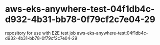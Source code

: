 # aws-eks-anywhere-test-04f1db4c-d932-4b31-bb78-0f79cf2c7e04-29
repository for use with E2E test job aws-eks-anywhere-test:04f1db4c-d932-4b31-bb78-0f79cf2c7e04-29
